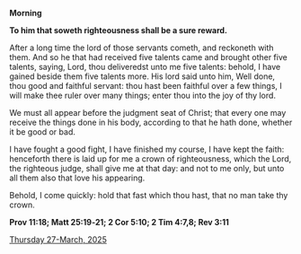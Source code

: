 **Morning**

**To him that soweth righteousness shall be a sure reward.**
 
After a long time the lord of those servants cometh, and reckoneth with them. And so he that had received five talents came and brought other five talents, saying, Lord, thou deliveredst unto me five talents: behold, I have gained beside them five talents more. His lord said unto him, Well done, thou good and faithful servant: thou hast been faithful over a few things, I will make thee ruler over many things; enter thou into the joy of thy lord.
 
We must all appear before the judgment seat of Christ; that every one may receive the things done in his body, according to that he hath done, whether it be good or bad.
 
I have fought a good fight, I have finished my course, I have kept the faith: henceforth there is laid up for me a crown of righteousness, which the Lord, the righteous judge, shall give me at that day: and not to me only, but unto all them also that love his appearing.
 
Behold, I come quickly: hold that fast which thou hast, that no man take thy crown.  

**Prov 11:18; Matt 25:19‑21; 2 Cor 5:10; 2 Tim 4:7,8; Rev 3:11**

[Thursday 27-March, 2025](https://t.me/daily_light)
